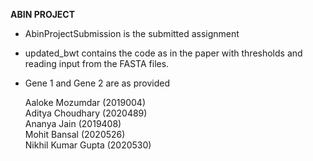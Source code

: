 
**ABIN PROJECT**

- AbinProjectSubmission is the submitted assignment
- updated_bwt contains the code as in the paper with thresholds and reading input from the FASTA files.
- Gene 1 and Gene 2 are as provided


    Aaloke Mozumdar (2019004)  
    Aditya Choudhary (2020489)  
    Ananya Jain (2019408)  
    Mohit Bansal (2020526)  
    Nikhil Kumar Gupta (2020530)  



